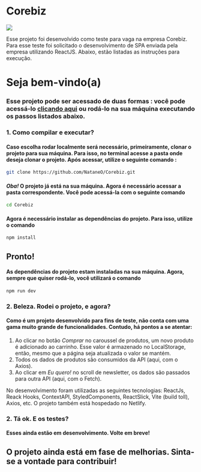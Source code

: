 # Corebiz

<img src="https://img.shields.io/github/last-commit/NataneO/Corebiz?color=%23D9EBDF&label=Last%20commit&logo=github&logoColor=%23D9EBDF"/>

Esse projeto foi desenvolvido como teste para vaga na empresa Corebiz.
Para esse teste foi solicitado o desenvolvimento de SPA enviada pela empresa utilizando ReactJS.
Abaixo, estão listadas as instruções para execução.

# Seja bem-vindo(a) #
### Esse projeto pode ser acessado de duas formas : você pode acessá-lo <a target="_blank" href="https://optimistic-yonath-81cc14.netlify.app">clicando aqui</a> ou rodá-lo na sua máquina executando os passos listados abaixo. ###

### 1. Como compilar e executar?  ###
#### Caso escolha rodar localmente será necessário, primeiramente, clonar o projeto para sua máquina. Para isso, no terminal acesse a pasta onde deseja clonar o projeto. Após acessar, utilize o seguinte comando : ####

```sh
git clone https://github.com/NataneO/Corebiz.git
```

#### *Oba!* O projeto já está na sua máquina. Agora é necessário acessar a pasta correspondente. Você pode acessá-la com o seguinte comando ####

```sh
cd Corebiz
```

#### Agora é necessário instalar as dependências do projeto. Para isso, utilize o comando

```sh
npm install
```

## Pronto! ##
#### As dependências do projeto estam instaladas na sua máquina. Agora, sempre que quiser rodá-lo, você utilizará o comando 

```sh
npm run dev
```

### 2. Beleza. Rodei o projeto, e agora? ###

#### Como é um projeto desenvolvido para fins de teste, não conta com uma gama muito grande de funcionalidades. Contudo, há pontos a se atentar: ####
1. Ao clicar no botão *Comprar* no caroussel de produtos, um novo produto é adicionado ao carrinho. Esse valor é armazenado no LocalStorage, então, mesmo que a página seja atualizada o valor se mantém.
2. Todos os dados de produtos são consumidos da API (aqui, com o Axios).
3. Ao clicar em *Eu quero!* no scroll de newsletter, os dados são passados para outra API (aqui, com o Fetch).

No desenvolvimento foram utilizadas as seguintes tecnologias: ReactJs, Reack Hooks, ContextAPI, StyledComponents, ReactSlick, Vite (build toll), Axios, etc. O projeto também está hospedado no Netlify.


### 2. Tá ok. E os testes? ###
#### Esses ainda estão em desenvolvimento. Volte em breve! ####

## O projeto ainda está em fase de melhorias. Sinta-se a vontade para contribuir! ##

